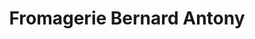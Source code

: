 ---
title: "Fromagerie Bernard Antony"
url: /vieux-ferrette/fromagerie-bernard-antony/
shop: fromage
---